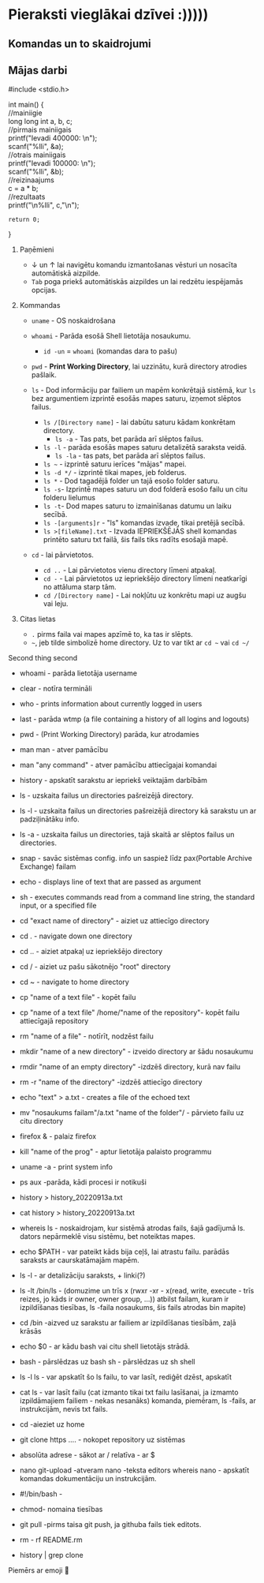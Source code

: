 # Pieraksti vieglākai dzīvei :)))))
## Komandas un to skaidrojumi 
## Mājas darbi  
#include <stdio.h>  

int main() {  
//mainiigie  
    long long int a, b, c;  
//pirmais mainiigais  
    printf("Ievadi 400000: \n");  
    scanf("%lli", &a);   
//otrais mainiigais  
    printf("Ievadi 100000: \n");  
    scanf("%lli", &b);   
//reizinaajums  
    c = a * b;  
//rezultaats  
    printf("\n%lli", c,"\n");  

    return 0;  
}  
1. Paņēmieni
   * ↓ un ↑ lai navigētu komandu izmantošanas vēsturi un nosacīta automātiskā aizpilde.
   * `Tab` poga priekš automātiskās aizpildes un lai redzētu iespējamās opcijas.


2. Kommandas
   * `uname` - OS noskaidrošana
   * `whoami` - Parāda esošā Shell lietotāja nosaukumu.
     * `id -un` = `whoami` (komandas dara to pašu)
   * `pwd` - **Print Working Directory**, lai uzzinātu, kurā directory atrodies pašlaik.
   * `ls` - Dod informāciju par failiem un mapēm konkrētajā sistēmā, kur `ls` bez argumentiem izprintē esošās mapes saturu, izņemot slēptos failus.
     * `ls /[Directory name]` - lai dabūtu saturu kādam konkrētam directory.
        * `ls -a` - Tas pats, bet parāda arī slēptos failus.
     * `ls -l` - parāda esošās mapes saturu detalizētā saraksta veidā.
        * `ls -la` - tas pats, bet parāda arī slēptos failus.
     * `ls ~` - izprintē saturu ierīces "mājas" mapei.
     * `ls -d */` - izprintē tikai mapes, jeb folderus.
     * `ls *` - Dod tagadējā folder un tajā esošo folder saturu.
     * `ls -s`- Izprintē mapes saturu un dod folderā esošo failu un citu folderu lielumus
     * `ls -t`- Dod mapes saturu to izmainīšanas datumu un laiku secībā.
     * `ls -[arguments]r` - "ls" komandas izvade, tikai pretējā secībā.
     * `ls >[fileName].txt` - Izvada IEPRIEKŠĒJĀS shell komandas printēto saturu txt failā, šis fails tiks radīts esošajā mapē.


   * `cd` - lai pārvietotos.
     * `cd ..` - Lai pārvietotos vienu directory līmeni atpakaļ.
     * `cd -` - Lai pārvietotos uz iepriekšējo directory līmeni neatkarīgi no attāluma starp tām.
     * `cd /[Directory name]` - Lai nokļūtu uz konkrētu mapi uz augšu vai leju.


3. Citas lietas
   * `.` pirms faila vai mapes apzīmē to, ka tas ir slēpts.
   * `~`, jeb tilde simbolizē home directory. Uz to var tikt ar `cd ~` vai `cd ~/`

Second thing second
- whoami - parāda lietotāja username

- clear - notīra termināli

- who - prints information about currently logged in users

- last - parāda wtmp (a file containing a history of all logins and logouts)

- pwd - (Print Working Directory) parāda, kur atrodamies

- man man - atver pamācību

- man "any command" - atver pamācību attiecīgajai komandai

- history - apskatīt sarakstu ar iepriekš veiktajām darbībām

- ls - uzskaita failus un directories pašreizējā directory.

- ls -l - uzskaita failus un directories pašreizējā directory kā sarakstu un ar padziļinātāku info.

- ls -a - uzskaita failus un directories, tajā skaitā ar slēptos failus un directories.

- snap - savāc sistēmas config. info un saspiež līdz pax(Portable Archive Exchange) failam

- echo - displays line of text that are passed as argument

- sh - executes commands read from a command line string, the standard input, or a specified file

- cd "exact name of directory" - aiziet uz attiecīgo directory

- cd . - navigate down one directory

- cd .. - aiziet atpakaļ uz iepriekšējo directory

- cd / - aiziet uz pašu sākotnējo "root" directory

- cd ~ - navigate to home directory

- cp "name of a text file" - kopēt failu

- cp "name of a text file" /home/"name of the repository"- kopēt failu attiecīgajā repository

- rm "name of a file" - notīrīt, nodzēst failu

- mkdir "name of a new directory" - izveido directory ar šādu nosaukumu

- rmdir "name of an empty directory" -izdzēš directory, kurā nav failu

- rm -r "name of the directory" -izdzēš attiecīgo directory

- echo "text" > a.txt - creates a file of the echoed text

- mv "nosaukums failam"/a.txt "name of the folder"/ - pārvieto failu uz citu directory

- firefox & - palaiz firefox

- kill "name of the prog" - aptur lietotāja palaisto programmu

- uname -a - print system info

- ps aux -parāda, kādi procesi ir notikuši

- history > history_20220913a.txt

- cat history > history_20220913a.txt

- whereis ls - noskaidrojam, kur sistēmā atrodas fails, šajā gadījumā ls. dators nepārmeklē visu sistēmu, bet noteiktas mapes.

- echo $PATH - var pateikt kāds bija ceļš, lai atrastu failu. parādās saraksts ar caurskatāmajām mapēm.

- ls -l - ar detalizāciju saraksts, + linki(?)

- ls -lt /bin/ls - (domuzime un trīs x (rwxr -xr - x(read, write, execute - trīs reizes, jo kāds ir owner, owner group, ...)) atbilst failam, kuram ir izpildīšanas tiesības, ls -faila nosaukums, šis fails atrodas bin mapite)

- cd /bin -aizved uz sarakstu ar failiem ar izpildīšanas tiesībām, zaļā krāsās

- echo $0 - ar kādu bash vai citu shell lietotājs strādā.

- bash - pārslēdzas uz bash sh - pārslēdzas uz sh shell

- ls -l ls - var apskatīt šo ls failu, to var lasīt, rediģēt dzēst, apskatīt

- cat ls - var lasīt failu (cat izmanto tikai txt failu lasīšanai, ja izmamto izpildāmajiem failiem - nekas nesanāks) komanda, piemēram, ls -fails, ar instrukcijām, nevis txt fails.

- cd -aieziet uz home

- git clone https .... - nokopet repository uz sistēmas

- absolūta adrese - sākot ar / relatīva - ar $

- nano git-upload -atveram nano -teksta editors whereis nano - apskatīt komandas dokumentāciju un instrukcijām.

- #!/bin/bash -

- chmod- nomaina tiesības

- git pull -pirms taisa git push, ja githuba fails tiek editots.

- rm - rf README.rm

- history | grep clone

Piemērs ar emoji 😬
